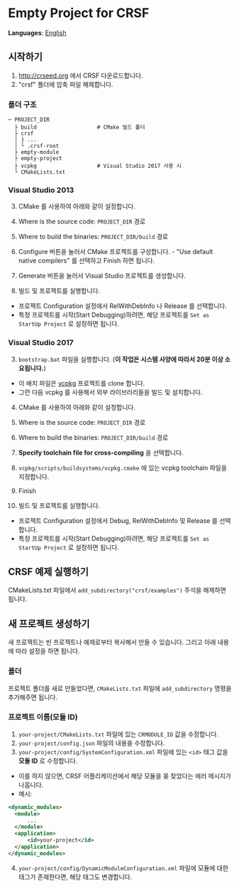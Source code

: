 # Empty Project for CRSF
**Languages**: [English](README.md)

## 시작하기
1. http://crseed.org 에서 CRSF 다운로드합니다.
2. "crsf" 폴더에 압축 파일 해제합니다.

### 폴더 구조
```
─ PROJECT_DIR
  ├ build                   # CMake 빌드 폴더
  ├ crsf
  │ ├ ...
  │ └ .crsf-root
  ├ empty-module
  ├ empty-project
  ├ vcpkg                   # Visual Studio 2017 사용 시
  └ CMakeLists.txt
```

### Visual Studio 2013
3. CMake 를 사용하여 아래와 같이 설정합니다.
  1. Where is the source code: `PROJECT_DIR` 경로
  2. Where to build the binaries: `PROJECT_DIR/build` 경로
  3. Configure 버튼을 눌러서 CMake 프로젝트를 구성합니다.
    - "Use default native compilers" 를 선택하고 Finish 하면 됩니다.
  4. Generate 버튼을 눌러서 Visual Studio 프로젝트를 생성합니다.

4. 빌드 및 프로젝트를 실행합니다.
  - 프로젝트 Configuration 설정에서 RelWithDebInfo 나 Release 를 선택합니다.
  - 특정 프로젝트를 시작(Start Debugging)하려면, 해당 프로젝트를 `Set as StartUp Project` 로 설정하면 됩니다.

### Visual Studio 2017
3. `bootstrap.bat` 파일을 실행합니다. (**이 작업은 시스템 사양에 따라서 20분 이상 소요됩니다.**)
  - 이 배치 파일은 [vcpkg](https://github.com/Microsoft/vcpkg) 프로젝트를 clone 합니다.
  - 그런 다음 vcpkg 를 사용해서 외부 라이브러리들을 빌드 및 설치합니다.

4. CMake 를 사용하여 아래와 같이 설정합니다.
  1. Where is the source code: `PROJECT_DIR` 경로
  2. Where to build the binaries: `PROJECT_DIR/build` 경로
  3. **Specify toolchain file for cross-compiling** 을 선택합니다.
  4. `vcpkg/scripts/buildsystems/vcpkg.cmake` 에 있는 vcpkg toolchain 파일을 지정합니다.
  5. Finish

5. 빌드 및 프로젝트를 실행합니다.
  - 프로젝트 Configuration 설정에서 Debug, RelWithDebInfo 및 Release 를 선택합니다.
  - 특정 프로젝트를 시작(Start Debugging)하려면, 해당 프로젝트를 `Set as StartUp Project` 로 설정하면 됩니다.



## CRSF 예제 실행하기
CMakeLists.txt 파일에서 `add_subdirectory("crsf/examples")` 주석을 해제하면 됩니다.



## 새 프로젝트 생성하기
새 프로젝트는 빈 프로젝트나 예제로부터 복사해서 만들 수 있습니다.
그리고 아래 내용에 따라 설정을 하면 됩니다.

### 폴더
프로젝트 폴더를 새로 만들었다면, `CMakeLists.txt` 파일에 `add_subdirectory` 명령을 추가해주면 됩니다.

### 프로젝트 이름(모듈 ID)
1. `your-project/CMakeLists.txt` 파일에 있는 `CRMODULE_ID` 값을 수정합니다.
2. `your-project/config.json` 파일의 내용을 수정합니다.
3. `your-project/config/SystemConfiguration.xml` 파일에 있는 `<id>` 태그 값을 **모듈 ID** 로 수정합니다.
  - 이를 하지 않으면, CRSF 어플리케이션에서 해당 모듈을 몾 찾았다는 에러 메시지가 나옵니다.
  - 예시:
  ```xml
  <dynamic_modules>
    <module>
        ...
    </module>
    <application>
        <id>your-project</id>
    </application>
  </dynamic_modules>
  ```

4. `your-project/config/DynamicModuleConfiguration.xml` 파일에 모듈에 대한 태그가 존재한다면, 해당 태그도 변경합니다.

